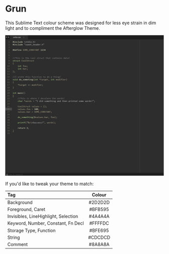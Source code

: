 # Grun
This Sublime Text colour scheme was designed for less eye strain in dim light and to compliment the Afterglow Theme. 

![](example.png)

If you'd like to tweak your theme to match:

| Tag                                  | Colour  |
|:-------------                        |:-------:|
| Background                           | #2D2D2D |
| Foreground, Caret                    | #BFB595 |
| Invisibles, LineHighlight, Selection | #4A4A4A |
| Keyword, Number, Constant, Fn Decl   | #FFFFDC |
| Storage Type, Function               | #BFE695 |
| String                               | #CDCDCD |
| Comment                              | #8A8A8A |
